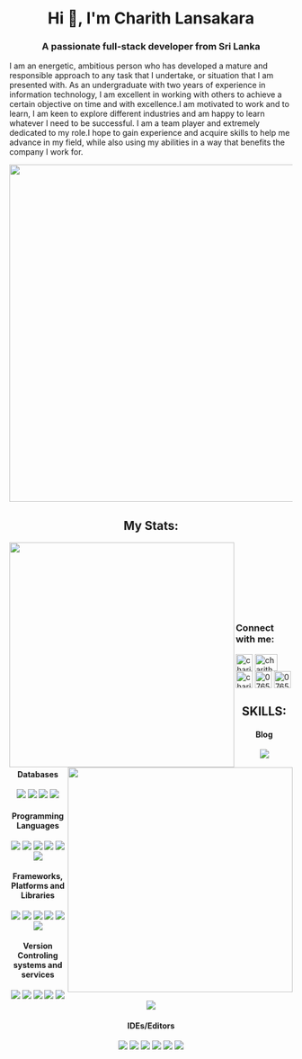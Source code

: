 
<h1 align="center">Hi 👋, I'm Charith Lansakara</h1>
<h3 align="center">A passionate full-stack developer from Sri Lanka</h3>
<p float="center"> 
  
  I am an energetic, ambitious person who has developed a mature and responsible approach to any task that I undertake, or situation that I am presented with. As an undergraduate with two years of experience in information technology, I am excellent in working with others to achieve a certain objective on time and with excellence.I am motivated to work and to learn, I am keen to explore different industries and am happy to learn whatever I need to be successful. I am a team player and extremely dedicated to my role.I hope to gain experience and acquire skills to help me advance in my field, while also using my abilities in a way that benefits the company I work for. 

</p>
<p float="center"> 
<img align="center" width=600px src="https://i.pinimg.com/originals/fa/7b/4b/fa7b4bdc3b2f73e749e5c2c646d4ae13.gif">
  </p>
<h2 align='center'>My Stats:</h2>

[<img align="left" src = "https://git-readme-stats-kt8sghnlx-dulshan-perera.vercel.app/api?username=charithlanzzz&&count_private=true&show_icons=true&theme=dark" width="400px"/>](git-readme-stats-lake.vercel.app)

[<img align="right" src = "http://github-readme-streak-stats.herokuapp.com?user=charithlanzzz&theme=dark&date_format=M%20j%5B%2C%20Y%5D" width="400px"/>](https://git.io/streak-stats)

<br/><br/><br/><br/><br/><br/><br/>
<h3 align="left">Connect with me:</h3>
<p align="left">
<a href="https://linkedin.com/in/charith-lansakara-2b5730221" target="blank"><img align="center" src="https://raw.githubusercontent.com/rahuldkjain/github-profile-readme-generator/master/src/images/icons/Social/linked-in-alt.svg" alt="charith-lansakara-2b5730221" height="30" width="30" /></a>
<a href="https://fb.com/charith.lansakara.5" target="blank"><img align="center" src="https://raw.githubusercontent.com/rahuldkjain/github-profile-readme-generator/master/src/images/icons/Social/facebook.svg" alt="charith.lansakara.5" height="30" width="40" /></a>
<a href="https://www.youtube.com/channel/UCTFY0COrrI2S8M3MF2zMcXA" target="blank"><img align="center" src="https://cdn-icons-png.flaticon.com/128/187/187210.png" alt="charith-lansakara-2b5730221" height="30" width="30" /></a>
<a href="#" target="blank"><img align="center" src="https://cdn-icons.flaticon.com/png/128/2504/premium/2504957.png?token=exp=1653774520~hmac=b77c7e0838ad9471faeb1c8469ac4e70" alt="0765615116" height="30" width="30" /></a>  
<a href="#" target="blank"><img align="center" src="https://cdn-icons.flaticon.com/png/128/2504/premium/2504941.png?token=exp=1653774676~hmac=bb3f1f6723d4b3808a1cc840758f64fb" alt="0765615116" height="30" width="30" /></a>  
  
</p>



<h2 align='center'>SKILLS:</h2>






<h4 align='center'>Blog</h4>
<p align='center'>
  <img src=https://img.shields.io/badge/Medium-12100E?style=for-the-badge&logo=medium&logoColor=white />
</p>
  
  
  
<h4 align='center'>Databases</h4>

<p align='center'>
  <img src=https://img.shields.io/badge/MariaDB-003545?style=for-the-badge&logo=mariadb&logoColor=white/>
  <img src=https://img.shields.io/badge/MongoDB-%234ea94b.svg?style=for-the-badge&logo=mongodb&logoColor=white />
  <img src=https://img.shields.io/badge/mysql-%2300f.svg?style=for-the-badge&logo=mysql&logoColor=white />
  <img src=https://img.shields.io/badge/sqlite-%2307405e.svg?style=for-the-badge&logo=sqlite&logoColor=white />
</p>
  
<h4 align='center'>Programming Languages</h4>
<p align='center'>
  <img src=https://img.shields.io/badge/c-%2300599C.svg?style=for-the-badge&logo=c&logoColor=white />
  <img src=https://img.shields.io/badge/c++-%2300599C.svg?style=for-the-badge&logo=c%2B%2B&logoColor=white />
  <img src=https://img.shields.io/badge/html5-%23E34F26.svg?style=for-the-badge&logo=html5&logoColor=white />
  <img src=https://img.shields.io/badge/java-%23ED8B00.svg?style=for-the-badge&logo=java&logoColor=white />
  <img src=https://img.shields.io/badge/javascript-%23323330.svg?style=for-the-badge&logo=javascript&logoColor=%23F7DF1E />
  <img src=https://img.shields.io/badge/php-%23777BB4.svg?style=for-the-badge&logo=php&logoColor=white />
</p>

<h4 align='center'>Frameworks, Platforms and Libraries</h4>

<p align='center'>
  <img src=https://img.shields.io/badge/laravel-%23FF2D20.svg?style=for-the-badge&logo=laravel&logoColor=white />
  <img src=https://img.shields.io/badge/bootstrap-%23563D7C.svg?style=for-the-badge&logo=bootstrap&logoColor=white />
  <img src=https://img.shields.io/badge/express.js-%23404d59.svg?style=for-the-badge&logo=express&logoColor=%2361DAFB />
  <img src=https://img.shields.io/badge/jquery-%230769AD.svg?style=for-the-badge&logo=jquery&logoColor=white />
  <img src=https://img.shields.io/badge/react-%2320232a.svg?style=for-the-badge&logo=react&logoColor=%2361DAFB />
  <img src=https://img.shields.io/badge/node.js-6DA55F?style=for-the-badge&logo=node.js&logoColor=white />
</p>

<h4 align='center'>Version Controling systems and services</h4>

<p align='center'>
  <img src=https://img.shields.io/badge/Postman-FF6C37?style=for-the-badge&logo=postman&logoColor=white/>
  <img src=https://img.shields.io/badge/git-%23F05033.svg?style=for-the-badge&logo=git&logoColor=white/>
  <img src=https://img.shields.io/badge/github-%23121011.svg?style=for-the-badge&logo=github&logoColor=white/>
  <img src=https://img.shields.io/badge/gitlab-%23181717.svg?style=for-the-badge&logo=gitlab&logoColor=white/>
  <img src=https://img.shields.io/badge/Visual%20Studio%20Code-0078d7.svg?style=for-the-badge&logo=visual-studio-code&logoColor=white/>
  <img src=https://img.shields.io/badge/Visual%20Studio-5C2D91.svg?style=for-the-badge&logo=visual-studio&logoColor=white/>
</p>

<h4 align='center'>IDEs/Editors</h4>

<p align='center'>
  <img src=https://img.shields.io/badge/Android%20Studio-3DDC84.svg?style=for-the-badge&logo=android-studio&logoColor=white/>
  <img src=https://img.shields.io/badge/Eclipse-FE7A16.svg?style=for-the-badge&logo=Eclipse&logoColor=white/>
  <img src=https://img.shields.io/badge/phpstorm-143?style=for-the-badge&logo=phpstorm&logoColor=black&color=black&labelColor=darkorchid/>
  <img src=https://img.shields.io/badge/Replit-DD1200?style=for-the-badge&logo=Replit&logoColor=white/>
  <img src=https://img.shields.io/badge/Visual%20Studio%20Code-0078d7.svg?style=for-the-badge&logo=visual-studio-code&logoColor=white/>
  <img src=https://img.shields.io/badge/Visual%20Studio-5C2D91.svg?style=for-the-badge&logo=visual-studio&logoColor=white/>
</p>


